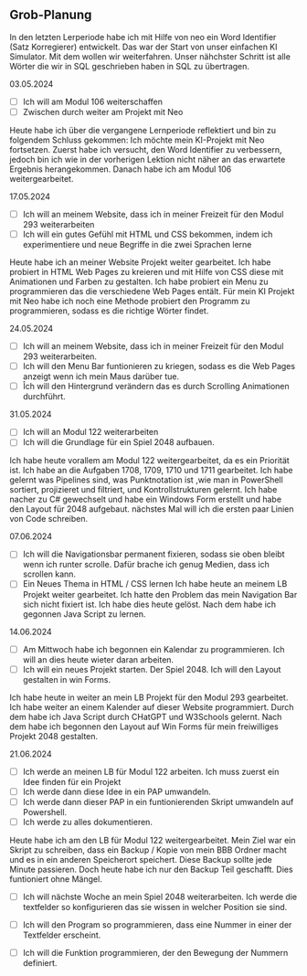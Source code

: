 ## Grob-Planung

In den letzten Lerperiode habe ich mit Hilfe von neo ein Word Identifier (Satz Korregierer) entwickelt. Das war der Start von unser einfachen KI Simulator. Mit dem wollen wir weiterfahren. Unser nähchster Schritt ist alle Wörter die wir in SQL geschrieben haben in SQL zu übertragen.


03.05.2024

- [ ] Ich will am Modul 106 weiterschaffen
- [ ] Zwischen durch weiter am Projekt mit Neo
      
Heute habe ich über die vergangene Lernperiode reflektiert und bin zu folgendem Schluss gekommen: Ich möchte mein KI-Projekt mit Neo fortsetzen. Zuerst habe ich versucht, den Word Identifier zu verbessern, jedoch bin ich wie in der vorherigen Lektion nicht näher an das erwartete Ergebnis herangekommen. Danach habe ich am Modul 106 weitergearbeitet.

17.05.2024
- [ ] Ich will an meinem Website, dass ich in meiner Freizeit für den Modul 293 weiterarbeiten
- [ ] Ich will ein gutes Gefühl mit HTML und CSS bekommen, indem ich experimentiere und neue Begriffe in die zwei Sprachen lerne

Heute habe ich an meiner Website Projekt weiter gearbeitet. Ich habe probiert in HTML Web Pages zu kreieren und mit Hilfe von CSS diese mit Animationen und Farben zu gestalten. Ich habe probiert ein Menu zu programmieren das die verschiedene Web Pages entält. Für mein KI Projekt mit Neo habe ich noch eine Methode probiert den Programm zu programmieren, sodass es die richtige Wörter findet.

24.05.2024
- [ ] Ich will an meinem Website, dass ich in meiner Freizeit für den Modul 293 weiterarbeiten.
- [ ] Ich will den Menu Bar funtionieren zu kriegen, sodass es die Web Pages anzeigt wenn ich mein Maus darüber tue.
- [ ] Îch will den Hintergrund verändern das es durch Scrolling Animationen durchführt.

31.05.2024

- [ ] Ich will an Modul 122 weiterarbeiten
- [ ] Ich will die Grundlage für ein Spiel 2048 aufbauen.

Ich habe heute vorallem am Modul 122 weitergearbeitet, da es ein Priorität ist. Ich habe an die Aufgaben 1708, 1709, 1710 und 1711 gearbeitet. Ich habe gelernt was Pipelines sind, was Punktnotation ist ,wie man in PowerShell sortiert, projizieret und filtriert, und Kontrollstrukturen gelernt. Ich habe nacher zu C# gewechselt und habe ein Windows Form erstellt und habe den Layout für 2048 aufgebaut. nächstes Mal will ich die ersten paar Linien von Code schreiben.

07.06.2024
- [ ] Ich will die Navigationsbar permanent fixieren, sodass sie oben bleibt wenn ich runter scrolle. Dafür brache ich genug Medien, dass ich scrollen kann.
- [ ] Ein Neues Thema in HTML / CSS lernen
Ich habe heute an meinem LB Projekt weiter gearbeitet. Ich hatte den Problem das mein Navigation Bar sich nicht fixiert ist. Ich habe dies heute gelöst. Nach dem habe ich gegonnen Java Script zu lernen.

14.06.2024
- [ ] Am Mittwoch habe ich begonnen ein Kalendar zu programmieren. Ich will an dies heute wieter daran arbeiten.
- [ ] Ich will ein neues Projekt starten. Der Spiel 2048. Ich will den Layout gestalten in win Forms.

Ich habe heute in weiter an mein LB Projekt für den Modul 293 gearbeitet. Ich habe weiter an einem Kalender auf dieser Website programmiert. Durch dem habe ich Java Script durch CHatGPT und W3Schools gelernt. Nach dem habe ich begonnen den Layout auf Win Forms für mein freiwilliges Projekt 2048 gestalten.

21.06.2024
- [ ] Ich werde an meinen LB für Modul 122 arbeiten. Ich muss zuerst ein Idee finden für ein Projekt
- [ ] Ich werde dann diese Idee in ein PAP umwandeln.
- [ ] Ich werde dann dieser PAP in ein funtionierenden Skript umwandeln auf Powershell.
- [ ] Ich werde zu alles dokumentieren.
   
Heute habe ich am den LB für Modul 122 weitergearbeitet. Mein Ziel war ein Skript zu schreiben, dass ein Backup / Kopie von mein BBB Ordner macht und es in ein anderen Speicherort speichert. Diese Backup sollte jede Minute passieren. Doch heute habe ich nur den Backup Teil geschafft. Dies funtioniert ohne Mängel.

- [ ] Ich will nächste Woche an mein Spiel 2048 weiterarbeiten. Ich werde die textfelder so konfigurieren das sie wissen in welcher Position sie sind.
- [ ] Ich will den Program so programmieren, dass eine Nummer in einer der Textfelder erscheint.
- [ ] Ich will die Funktion programmieren, der den Bewegung der Nummern definiert.

